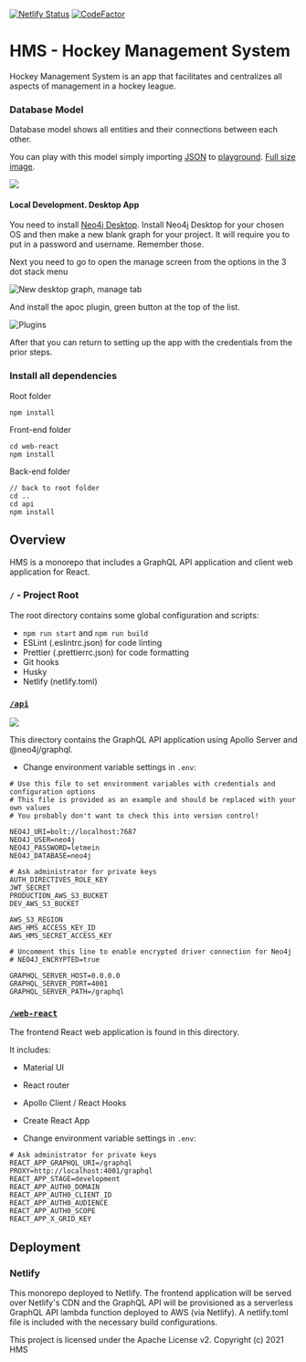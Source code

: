 [![Netlify Status](https://api.netlify.com/api/v1/badges/687a8e7b-4dda-4bff-8138-2b979e63e11f/deploy-status)](https://app.netlify.com/sites/hockey-management-system/deploys)
[![CodeFactor](https://www.codefactor.io/repository/github/vladpavlovski/phm/badge)](https://www.codefactor.io/repository/github/vladpavlovski/phm)

# HMS - Hockey Management System

Hockey Management System is an app that facilitates and centralizes all aspects of management in a hockey league.

### Database Model

Database model shows all entities and their connections between each other.

You can play with this model simply importing [JSON](./api/HMS_db_model.json) to [playground](https://arrows.app/). [Full size image](img/hms_db_data_model.png).

![](img/hms_db_data_model_preview.png)

#### Local Development. Desktop App

You need to install [Neo4j Desktop](https://neo4j.com/download/). Install Neo4j Desktop for your chosen OS and then make a new blank graph for your project. It will require you to put in a password and username. Remember those.

Next you need to go to open the manage screen from the options in the 3 dot stack menu

![New desktop graph, manage tab](img/desktop-new-graph.png)

And install the apoc plugin, green button at the top of the list.

![Plugins](img/apoc-install.png)

After that you can return to setting up the app with the credentials from the prior steps.

### Install all dependencies

Root folder

```
npm install
```

Front-end folder

```
cd web-react
npm install
```

Back-end folder

```
// back to root folder
cd ..
cd api
npm install
```

## Overview

HMS is a monorepo that includes a GraphQL API application and client web application for React.

### `/` - Project Root

The root directory contains some global configuration and scripts:

- `npm run start` and `npm run build`
- ESLint (.eslintrc.json) for code linting
- Prettier (.prettierrc.json) for code formatting
- Git hooks
- Husky
- Netlify (netlify.toml)

### [`/api`](./api)

![](img/graphql-playground.png)

This directory contains the GraphQL API application using Apollo Server and @neo4j/graphql.

- Change environment variable settings in `.env`:

```
# Use this file to set environment variables with credentials and configuration options
# This file is provided as an example and should be replaced with your own values
# You probably don't want to check this into version control!

NEO4J_URI=bolt://localhost:7687
NEO4J_USER=neo4j
NEO4J_PASSWORD=letmein
NEO4J_DATABASE=neo4j

# Ask administrator for private keys
AUTH_DIRECTIVES_ROLE_KEY
JWT_SECRET
PRODUCTION_AWS_S3_BUCKET
DEV_AWS_S3_BUCKET

AWS_S3_REGION
AWS_HMS_ACCESS_KEY_ID
AWS_HMS_SECRET_ACCESS_KEY

# Uncomment this line to enable encrypted driver connection for Neo4j
# NEO4J_ENCRYPTED=true

GRAPHQL_SERVER_HOST=0.0.0.0
GRAPHQL_SERVER_PORT=4001
GRAPHQL_SERVER_PATH=/graphql

```

### [`/web-react`](./web-react)

The frontend React web application is found in this directory.

It includes:

- Material UI
- React router
- Apollo Client / React Hooks
- Create React App

- Change environment variable settings in `.env`:

```
# Ask administrator for private keys
REACT_APP_GRAPHQL_URI=/graphql
PROXY=http://localhost:4001/graphql
REACT_APP_STAGE=development
REACT_APP_AUTH0_DOMAIN
REACT_APP_AUTH0_CLIENT_ID
REACT_APP_AUTH0_AUDIENCE
REACT_APP_AUTH0_SCOPE
REACT_APP_X_GRID_KEY

```

## Deployment

### Netlify

This monorepo deployed to Netlify. The frontend application will be served over Netlify's CDN and the GraphQL API will be provisioned as a serverless GraphQL API lambda function deployed to AWS (via Netlify). A netlify.toml file is included with the necessary build configurations.

This project is licensed under the Apache License v2.
Copyright (c) 2021 HMS
